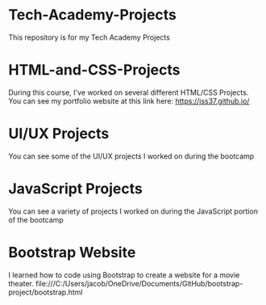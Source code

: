 # Tech-Academy-Projects
This repository is for my Tech Academy Projects

# HTML-and-CSS-Projects
During this course, I've worked on several different HTML/CSS Projects. You can see my portfolio website at this link here: https://jss37.github.io/

# UI/UX Projects
You can see some of the UI/UX projects I worked on during the bootcamp

# JavaScript Projects
You can see a variety of projects I worked on during the JavaScript portion of the bootcamp

# Bootstrap Website
I learned how to code using Bootstrap to create a website for a movie theater. file:///C:/Users/jacob/OneDrive/Documents/GitHub/bootstrap-project/bootstrap.html
